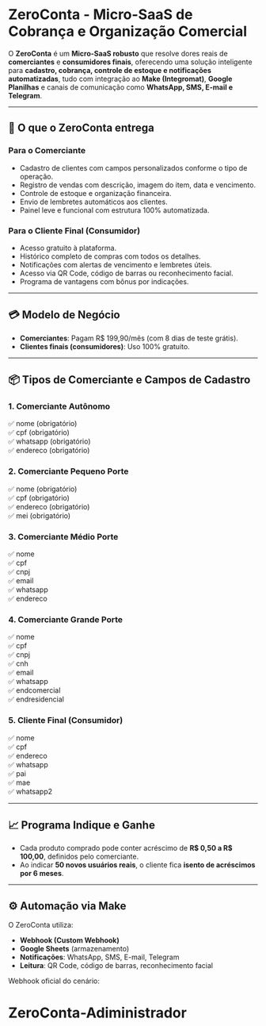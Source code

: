 # ZeroConta - Micro-SaaS de Cobrança e Organização Comercial

O **ZeroConta** é um **Micro-SaaS robusto** que resolve dores reais de **comerciantes** e **consumidores finais**, oferecendo uma solução inteligente para **cadastro, cobrança, controle de estoque e notificações automatizadas**, tudo com integração ao **Make (Integromat)**, **Google Planilhas** e canais de comunicação como **WhatsApp, SMS, E-mail e Telegram**.

---

## 🧠 O que o ZeroConta entrega

### Para o Comerciante
- Cadastro de clientes com campos personalizados conforme o tipo de operação.
- Registro de vendas com descrição, imagem do item, data e vencimento.
- Controle de estoque e organização financeira.
- Envio de lembretes automáticos aos clientes.
- Painel leve e funcional com estrutura 100% automatizada.

### Para o Cliente Final (Consumidor)
- Acesso gratuito à plataforma.
- Histórico completo de compras com todos os detalhes.
- Notificações com alertas de vencimento e lembretes úteis.
- Acesso via QR Code, código de barras ou reconhecimento facial.
- Programa de vantagens com bônus por indicações.

---

## 💳 Modelo de Negócio

- **Comerciantes**: Pagam R$ 199,90/mês (com 8 dias de teste grátis).
- **Clientes finais (consumidores)**: Uso 100% gratuito.

---

## 📦 Tipos de Comerciante e Campos de Cadastro

### 1. Comerciante Autônomo
✅ nome (obrigatório)  
✅ cpf (obrigatório)  
✅ whatsapp (obrigatório)  
✅ endereco (obrigatório)

### 2. Comerciante Pequeno Porte
✅ nome (obrigatório)  
✅ cpf (obrigatório)  
✅ endereco (obrigatório)  
✅ mei (obrigatório)

### 3. Comerciante Médio Porte
✅ nome  
✅ cpf  
✅ cnpj  
✅ email  
✅ whatsapp  
✅ endereco

### 4. Comerciante Grande Porte
✅ nome  
✅ cpf  
✅ cnpj  
✅ cnh  
✅ email  
✅ whatsapp  
✅ endcomercial  
✅ endresidencial

### 5. Cliente Final (Consumidor)
✅ nome  
✅ cpf  
✅ endereco  
✅ whatsapp  
✅ pai  
✅ mae  
✅ whatsapp2

---

## 📈 Programa Indique e Ganhe

- Cada produto comprado pode conter acréscimo de **R$ 0,50 a R$ 100,00**, definidos pelo comerciante.
- Ao indicar **50 novos usuários reais**, o cliente fica **isento de acréscimos por 6 meses**.

---

## ⚙️ Automação via Make

O ZeroConta utiliza:
- **Webhook (Custom Webhook)**
- **Google Sheets** (armazenamento)
- **Notificações**: WhatsApp, SMS, E-mail, Telegram
- **Leitura**: QR Code, código de barras, reconhecimento facial

Webhook oficial do cenário:  
# ZeroConta-Adiministrador
